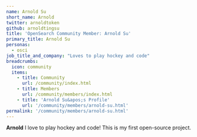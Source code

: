 ```yaml
---
name: Arnold Su
short_name: Arnold
twitter: arnoldtoken
github: arnoldtingsu
title: 'OpenSearch Community Member: Arnold Su'
primary_title: Arnold Su
personas:
  - osci
job_title_and_company: "Loves to play hockey and code"
breadcrumbs:
  icon: community
  items:
    - title: Community
      url: /community/index.html
    - title: Members
      url: /community/members/index.html
    - title: 'Arnold Su&apos;s Profile'
      url: '/community/members/arnold-su.html'
permalink: '/community/members/arnold-su.html' 
---
```


**Arnold** I love to play hockey and code! This is my first open-source project.

